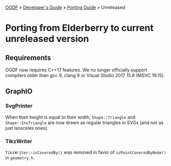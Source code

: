 [OGDF](../../README.md) » [Developer's Guide](../dev-guide.md) » [Porting Guide](../porting.md) » Unreleased

# Porting from Elderberry to current unreleased version

## Requirements
OGDF now requires C++17 features.
We no longer officially support compilers older than gcc 9, clang 9 or Visual Studio 2017 15.8 (MSVC 19.15).

## GraphIO

### SvgPrinter
When their height is equal to their width, `Shape::Triangle` and `Shape::InvTriangle` are now drawn as regular triangles in SVGs (and not as just isosceles ones).

### TikzWriter
`TikzWriter::isCoveredBy()` was removed in favor of `isPointCoveredByNode()` in `geometry.h`.
